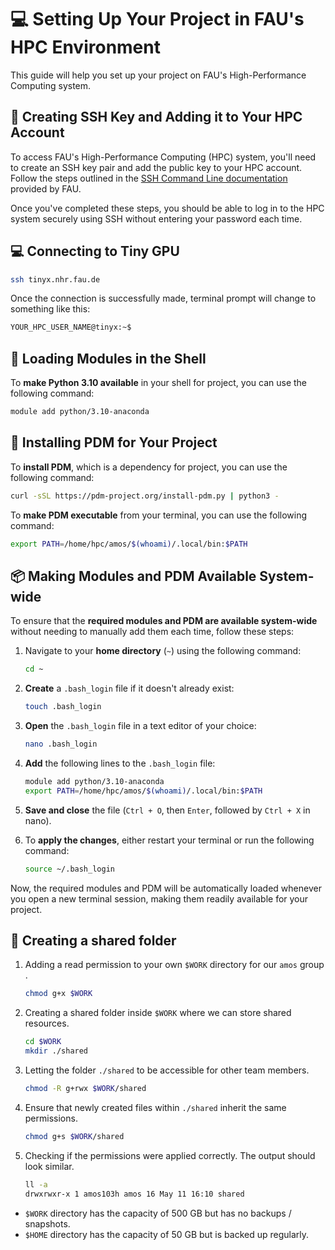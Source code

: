 # 💻 Setting Up Your Project in FAU's HPC Environment

This guide will help you set up your project on FAU's High-Performance Computing system.


## 🔑 Creating SSH Key and Adding it to Your HPC Account

To access FAU's High-Performance Computing (HPC) system, you'll need to create an SSH key pair and add the public key to your HPC account. Follow the steps outlined in the [SSH Command Line documentation](https://doc.nhr.fau.de/access/ssh-command-line/) provided by FAU.

Once you've completed these steps, you should be able to log in to the HPC system securely using SSH without entering your password each time.


## 💻 Connecting to Tiny GPU

```bash
ssh tinyx.nhr.fau.de
```

Once the connection is successfully made, terminal prompt will change to something like this:

```bash
YOUR_HPC_USER_NAME@tinyx:~$
```


## 🔧 Loading Modules in the Shell

To **make Python 3.10 available** in your shell for project, you can use the following command:

```bash
module add python/3.10-anaconda
```


## 🧰 Installing PDM for Your Project

To **install PDM**, which is a dependency for project, you can use the following command:

```bash
curl -sSL https://pdm-project.org/install-pdm.py | python3 -
```

To **make PDM executable** from your terminal, you can use the following command:

```bash
export PATH=/home/hpc/amos/$(whoami)/.local/bin:$PATH
```


## 📦 Making Modules and PDM Available System-wide

To ensure that the **required modules and PDM are available system-wide** without needing to manually add them each time, follow these steps:

1. Navigate to your **home directory** (`~`) using the following command:
   
   ```bash
   cd ~
   ```

2. **Create** a `.bash_login` file if it doesn't already exist:
   
   ```bash
   touch .bash_login
   ```

3. **Open** the `.bash_login` file in a text editor of your choice:
   
   ```bash
   nano .bash_login
   ```

4. **Add** the following lines to the `.bash_login` file:
   
   ```bash
   module add python/3.10-anaconda
   export PATH=/home/hpc/amos/$(whoami)/.local/bin:$PATH
   ```

5. **Save and close** the file (`Ctrl + O`, then `Enter`, followed by `Ctrl + X` in nano).

6. To **apply the changes**, either restart your terminal or run the following command:
   
   ```bash
   source ~/.bash_login
   ```

Now, the required modules and PDM will be automatically loaded whenever you open a new terminal session, making them readily available for your project.

## 👤 Creating a shared folder

1. Adding a read permission to your own `$WORK` directory for our `amos` group .
   ```bash
   chmod g+x $WORK
   ```
2. Creating a shared folder inside `$WORK` where we can store shared resources.
   ```bash
   cd $WORK
   mkdir ./shared
   ```
3. Letting the folder `./shared` to be accessible for other team members.
   ```bash
   chmod -R g+rwx $WORK/shared
   ```
   
4. Ensure that newly created files within `./shared` inherit the same permissions.
   ```bash
   chmod g+s $WORK/shared
   ```
5. Checking if the permissions were applied correctly. The output should look similar.
   ```bash
   ll -a
   drwxrwxr-x 1 amos103h amos 16 May 11 16:10 shared
   ```

- `$WORK` directory has the capacity of 500 GB but has no backups / snapshots.
- `$HOME` directory has the capacity of 50 GB but is backed up regularly.